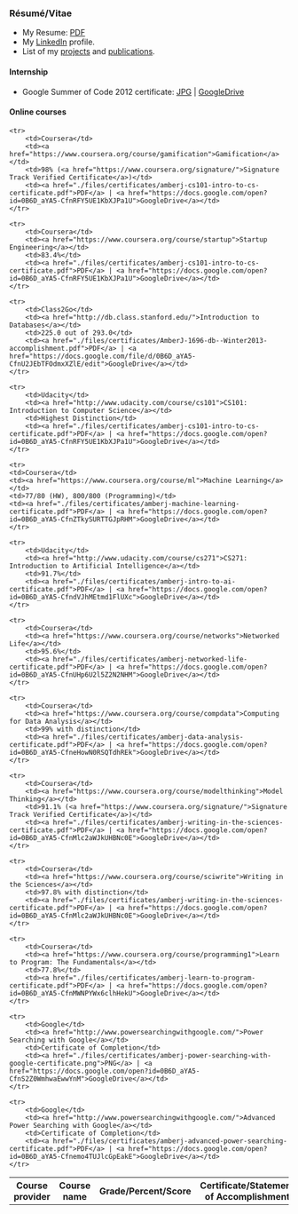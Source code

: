 ### Résumé/Vitae

* My Resume: 
[PDF](https://github.com/amberj/amberj-resume/raw/master/amberj-resume.pdf)
*   My [LinkedIn](http://www.linkedin.com/in/amberjain) profile.
*   List of my [projects](http://amberj.devio.us/projects.html) and 
[publications](http://amberj.devio.us/pubs.html).

#### Internship
* Google Summer of Code 2012 certificate: [JPG](./files/certificates/amberj-google-summer-of-code-certificate.jpg) | [GoogleDrive](https://docs.google.com/open?id=0B6D_aYA5-CfnMjhlaGl2eEdYbW8)

#### Online courses

<table width="96%" align="center">
    <tr>
        <th>Course provider</th>
        <th>Course name</th>
        <th>Grade/Percent/Score</th>
        <th>Certificate/Statement of Accomplishment</th>
    </tr>

    <tr>
        <td>Coursera</td>
        <td><a href="https://www.coursera.org/course/gamification">Gamification</a></td>
        <td>98% (<a href="https://www.coursera.org/signature/">Signature Track Verified Certificate</a>)</td>
        <td><a href="./files/certificates/amberj-cs101-intro-to-cs-certificate.pdf">PDF</a> | <a href="https://docs.google.com/open?id=0B6D_aYA5-CfnRFY5UE1KbXJPa1U">GoogleDrive</a></td>
    </tr>

    <tr>
        <td>Coursera</td>
        <td><a href="https://www.coursera.org/course/startup">Startup Engineering</a></td>
        <td>83.4%</td>
        <td><a href="./files/certificates/amberj-cs101-intro-to-cs-certificate.pdf">PDF</a> | <a href="https://docs.google.com/open?id=0B6D_aYA5-CfnRFY5UE1KbXJPa1U">GoogleDrive</a></td>
    </tr>

    <tr>
        <td>Class2Go</td>
        <td><a href="http://db.class.stanford.edu/">Introduction to Databases</a></td>
        <td>225.0 out of 293.0</td>
        <td><a href="./files/certificates/AmberJ-1696-db--Winter2013-accomplishment.pdf">PDF</a> | <a href="https://docs.google.com/file/d/0B6D_aYA5-CfnU2JEbTFOdmxXZlE/edit">GoogleDrive</a></td>
    </tr>

    <tr>
        <td>Udacity</td>
        <td><a href="http://www.udacity.com/course/cs101">CS101: Introduction to Computer Science</a></td>
        <td>Highest Distinction</td>
        <td><a href="./files/certificates/amberj-cs101-intro-to-cs-certificate.pdf">PDF</a> | <a href="https://docs.google.com/open?id=0B6D_aYA5-CfnRFY5UE1KbXJPa1U">GoogleDrive</a></td>
    </tr>

    <tr>
    <td>Coursera</td>
    <td><a href="https://www.coursera.org/course/ml">Machine Learning</a></td>
    <td>77/80 (HW), 800/800 (Programming)</td>
    <td><a href="./files/certificates/amberj-machine-learning-certificate.pdf">PDF</a> | <a href="https://docs.google.com/open?id=0B6D_aYA5-CfnZTkySURTTGJpRHM">GoogleDrive</a></td>
    </tr>

    <tr>
        <td>Udacity</td>
        <td><a href="http://www.udacity.com/course/cs271">CS271: Introduction to Artificial Intelligence</a></td>
        <td>91.7%</td>
        <td><a href="./files/certificates/amberj-intro-to-ai-certificate.pdf">PDF</a> | <a href="https://docs.google.com/open?id=0B6D_aYA5-CfndVJhMEtmd1FlUXc">GoogleDrive</a></td>
    </tr>

    <tr>
        <td>Coursera</td>
        <td><a href="https://www.coursera.org/course/networks">Networked Life</a></td>
        <td>95.6%</td>
        <td><a href="./files/certificates/amberj-networked-life-certificate.pdf">PDF</a> | <a href="https://docs.google.com/open?id=0B6D_aYA5-CfnUHp6U2l5Z2N2NHM">GoogleDrive</a></td>
    </tr>

    <tr>
        <td>Coursera</td>
        <td><a href="https://www.coursera.org/course/compdata">Computing for Data Analysis</a></td>
        <td>99% with distinction</td>
        <td><a href="./files/certificates/amberj-data-analysis-certificate.pdf">PDF</a> | <a href="https://docs.google.com/open?id=0B6D_aYA5-CfneHowN0RSQTdhREk">GoogleDrive</a></td>
    </tr>

    <tr>
        <td>Coursera</td>
        <td><a href="https://www.coursera.org/course/modelthinking">Model Thinking</a></td>
        <td>91.1% (<a href="https://www.coursera.org/signature/">Signature Track Verified Certificate</a>)</td>
        <td><a href="./files/certificates/amberj-writing-in-the-sciences-certificate.pdf">PDF</a> | <a href="https://docs.google.com/open?id=0B6D_aYA5-CfnMlc2aWJkUHBNc0E">GoogleDrive</a></td>
    </tr>

    <tr>
        <td>Coursera</td>
        <td><a href="https://www.coursera.org/course/sciwrite">Writing in the Sciences</a></td>
        <td>97.8% with distinction</td>
        <td><a href="./files/certificates/amberj-writing-in-the-sciences-certificate.pdf">PDF</a> | <a href="https://docs.google.com/open?id=0B6D_aYA5-CfnMlc2aWJkUHBNc0E">GoogleDrive</a></td>
    </tr>

    <tr>
        <td>Coursera</td>
        <td><a href="https://www.coursera.org/course/programming1">Learn to Program: The Fundamentals</a></td>
        <td>77.8%</td>
        <td><a href="./files/certificates/amberj-learn-to-program-certificate.pdf">PDF</a> | <a href="https://docs.google.com/open?id=0B6D_aYA5-CfnMWNPYWx6clhHekU">GoogleDrive</a></td>
    </tr>

    <tr>
        <td>Google</td>
        <td><a href="http://www.powersearchingwithgoogle.com/">Power Searching with Google</a></td>
        <td>Certificate of Completion</td>
        <td><a href="./files/certificates/amberj-power-searching-with-google-certificate.png">PNG</a> | <a href="https://docs.google.com/open?id=0B6D_aYA5-CfnS2Z0WmhwaEwwYnM">GoogleDrive</a></td>
    </tr>

    <tr>
        <td>Google</td>
        <td><a href="http://www.powersearchingwithgoogle.com/">Advanced Power Searching with Google</a></td>
        <td>Certificate of Completion</td>
        <td><a href="./files/certificates/amberj-advanced-power-searching-certificate.pdf">PDF</a> | <a href="https://docs.google.com/open?id=0B6D_aYA5-Cfnemo4TUJlcGpEakE">GoogleDrive</a></td>
    </tr>
</table>

<br />
